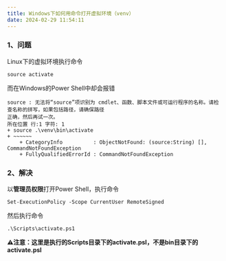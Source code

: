 ```yaml
---
title: Windows下如何用命令打开虚拟环境（venv）
date: 2024-02-29 11:54:11
---
```


### 1、问题
Linux下的虚拟环境执行命令
```shell
source activate
```
而在Windows的Power Shell中却会报错
```shell
source : 无法将“source”项识别为 cmdlet、函数、脚本文件或可运行程序的名称。请检查名称的拼写，如果包括路径，请确保路径
正确，然后再试一次。
所在位置 行:1 字符: 1
+ source .\venv\bin\activate
+ ~~~~~~
    + CategoryInfo          : ObjectNotFound: (source:String) [], CommandNotFoundException
    + FullyQualifiedErrorId : CommandNotFoundException
```
### 2、解决
以**管理员权限**打开Power Shell，执行命令
```shell
Set-ExecutionPolicy -Scope CurrentUser RemoteSigned
```
然后执行命令
```shell
.\Scripts\activate.ps1
```
**⚠️注意：这里是执行的Scripts目录下的activate.psl，不是bin目录下的activate.psl**

